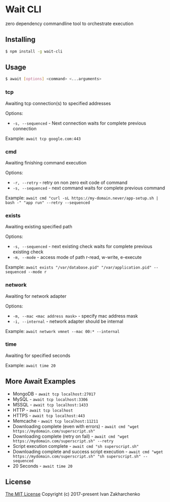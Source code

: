 # Wait CLI

zero dependency commandline tool to orchestrate execution

## Installing

``` bash
$ npm install -g wait-cli
```

## Usage
``` bash
$ await [options] <command> <...arguments>
```
### tcp
Awaiting tcp connection(s) to specified addresses

Options:
- `-s, --sequenced` - Next connection waits for complete previous connection

Example: `await tcp google.com:443`

### cmd
Awaiting finishing command execution

Options:
- `-r, --retry` - retry on non zero exit code of command
- `-s, --sequenced` - next command waits for complete previous command

Example: `await cmd "curl -sL https://my-domain.never/app-setup.sh | bash -" "app run" --retry --sequenced`

### exists
Awaiting existing specified path

Options:
- `-s, --sequenced` - next existing check waits for complete previous existing check
- `-m, --mode` - access mode of path r-read, w-write, e-execute

Example: `await exists "/var/database.pid" "/var/application.pid" --sequenced --mode r`

### network
Awaiting for network adapter

Options:
- `-m, --mac <mac address mask>` - specify mac address mask
- `-i, --internal` - network adapter should be internal

Example: `await network vmnet --mac 00:* --internal`


### time
Awaiting for specified seconds

Example: `await time 20`

## More Await Examples
 - MongoDB - `await tcp localhost:27017`
 - MySQL - `await tcp localhost:3306`
 - MSSQL - `await tcp localhost:1433`
 - HTTP -  `await tcp localhost`
 - HTTPS -  `await tcp localhost:443`
 - Memcache -  `await tcp localhost:11211`
 - Downloading complete (even with errors) - `await cmd "wget https://mydomain.com/superscript.sh"`
 - Downloading complete (retry on fail) - `await cmd "wget https://mydomain.com/superscript.sh" --retry`
 - Script execution complete - `await cmd "sh superscript.sh"`
 - Downloading complete and success script execution - `await cmd "wget https://mydomain.com/superscript.sh" "sh superscript.sh" --sequenced`
 - 20 Seconds - `await time 20`

## License
[The MIT License](http://opensource.org/licenses/MIT)
Copyright (c) 2017-present Ivan Zakharchenko